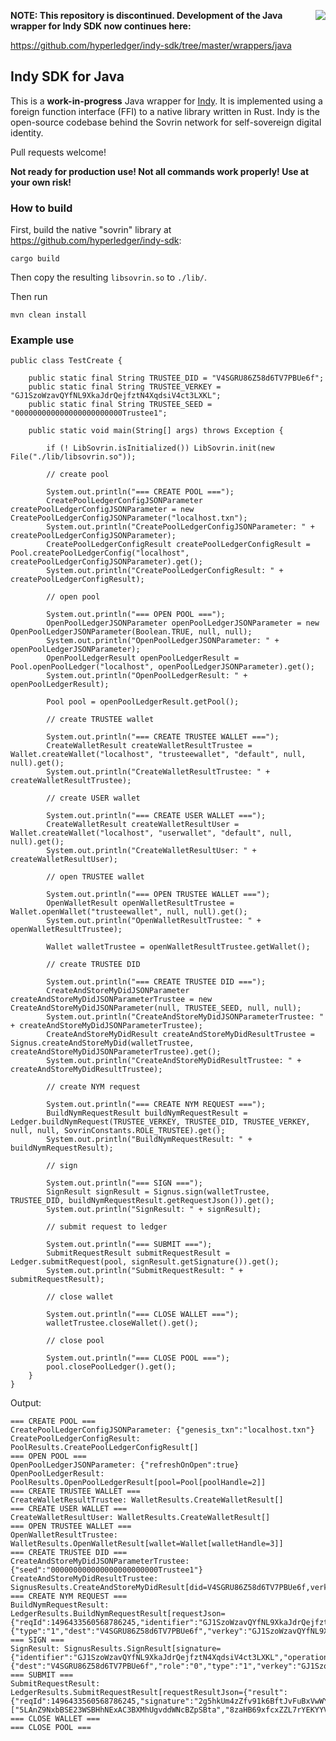 <a href="https://sovrin.org/" target="_blank"><img src="https://avatars2.githubusercontent.com/u/22057628?v=3&s=50" align="right"></a>

**NOTE: This repository is discontinued. Development of the Java wrapper for Indy SDK now continues here:**

https://github.com/hyperledger/indy-sdk/tree/master/wrappers/java

## Indy SDK for Java

This is a **work-in-progress** Java wrapper for [Indy](https://www.hyperledger.org/projects/indy). It is implemented using a foreign function interface (FFI) to a native library written in Rust. Indy is the
open-source codebase behind the Sovrin network for self-sovereign digital identity.

Pull requests welcome!

**Not ready for production use! Not all commands work properly! Use at your own risk!**

### How to build

First, build the native "sovrin" library at https://github.com/hyperledger/indy-sdk:

	cargo build

Then copy the resulting `libsovrin.so` to `./lib/`.

Then run

    mvn clean install

### Example use

	public class TestCreate {
	
		public static final String TRUSTEE_DID = "V4SGRU86Z58d6TV7PBUe6f";
		public static final String TRUSTEE_VERKEY = "GJ1SzoWzavQYfNL9XkaJdrQejfztN4XqdsiV4ct3LXKL";
		public static final String TRUSTEE_SEED = "000000000000000000000000Trustee1";
	
		public static void main(String[] args) throws Exception {
	
			if (! LibSovrin.isInitialized()) LibSovrin.init(new File("./lib/libsovrin.so"));
	
			// create pool
	
			System.out.println("=== CREATE POOL ===");
			CreatePoolLedgerConfigJSONParameter createPoolLedgerConfigJSONParameter = new CreatePoolLedgerConfigJSONParameter("localhost.txn");
			System.out.println("CreatePoolLedgerConfigJSONParameter: " + createPoolLedgerConfigJSONParameter);
			CreatePoolLedgerConfigResult createPoolLedgerConfigResult = Pool.createPoolLedgerConfig("localhost", createPoolLedgerConfigJSONParameter).get();
			System.out.println("CreatePoolLedgerConfigResult: " + createPoolLedgerConfigResult);
	
			// open pool
	
			System.out.println("=== OPEN POOL ===");
			OpenPoolLedgerJSONParameter openPoolLedgerJSONParameter = new OpenPoolLedgerJSONParameter(Boolean.TRUE, null, null);
			System.out.println("OpenPoolLedgerJSONParameter: " + openPoolLedgerJSONParameter);
			OpenPoolLedgerResult openPoolLedgerResult = Pool.openPoolLedger("localhost", openPoolLedgerJSONParameter).get();
			System.out.println("OpenPoolLedgerResult: " + openPoolLedgerResult);
	
			Pool pool = openPoolLedgerResult.getPool();
	
			// create TRUSTEE wallet
	
			System.out.println("=== CREATE TRUSTEE WALLET ===");
			CreateWalletResult createWalletResultTrustee = Wallet.createWallet("localhost", "trusteewallet", "default", null, null).get();
			System.out.println("CreateWalletResultTrustee: " + createWalletResultTrustee);
	
			// create USER wallet
	
			System.out.println("=== CREATE USER WALLET ===");
			CreateWalletResult createWalletResultUser = Wallet.createWallet("localhost", "userwallet", "default", null, null).get();
			System.out.println("CreateWalletResultUser: " + createWalletResultUser);
	
			// open TRUSTEE wallet
	
			System.out.println("=== OPEN TRUSTEE WALLET ===");
			OpenWalletResult openWalletResultTrustee = Wallet.openWallet("trusteewallet", null, null).get();
			System.out.println("OpenWalletResultTrustee: " + openWalletResultTrustee);
	
			Wallet walletTrustee = openWalletResultTrustee.getWallet();
	
			// create TRUSTEE DID
	
			System.out.println("=== CREATE TRUSTEE DID ===");
			CreateAndStoreMyDidJSONParameter createAndStoreMyDidJSONParameterTrustee = new CreateAndStoreMyDidJSONParameter(null, TRUSTEE_SEED, null, null);
			System.out.println("CreateAndStoreMyDidJSONParameterTrustee: " + createAndStoreMyDidJSONParameterTrustee);
			CreateAndStoreMyDidResult createAndStoreMyDidResultTrustee = Signus.createAndStoreMyDid(walletTrustee, createAndStoreMyDidJSONParameterTrustee).get();
			System.out.println("CreateAndStoreMyDidResultTrustee: " + createAndStoreMyDidResultTrustee);
	
			// create NYM request
	
			System.out.println("=== CREATE NYM REQUEST ===");
			BuildNymRequestResult buildNymRequestResult = Ledger.buildNymRequest(TRUSTEE_VERKEY, TRUSTEE_DID, TRUSTEE_VERKEY, null, null, SovrinConstants.ROLE_TRUSTEE).get();
			System.out.println("BuildNymRequestResult: " + buildNymRequestResult);
	
			// sign
	
			System.out.println("=== SIGN ===");
			SignResult signResult = Signus.sign(walletTrustee, TRUSTEE_DID, buildNymRequestResult.getRequestJson()).get();
			System.out.println("SignResult: " + signResult);
	
			// submit request to ledger
	
			System.out.println("=== SUBMIT ===");
			SubmitRequestResult submitRequestResult = Ledger.submitRequest(pool, signResult.getSignature()).get();
			System.out.println("SubmitRequestResult: " + submitRequestResult);
	
			// close wallet
	
			System.out.println("=== CLOSE WALLET ===");
			walletTrustee.closeWallet().get();
	
			// close pool
	
			System.out.println("=== CLOSE POOL ===");
			pool.closePoolLedger().get();
		}
	}

Output:

	=== CREATE POOL ===
	CreatePoolLedgerConfigJSONParameter: {"genesis_txn":"localhost.txn"}
	CreatePoolLedgerConfigResult: PoolResults.CreatePoolLedgerConfigResult[]
	=== OPEN POOL ===
	OpenPoolLedgerJSONParameter: {"refreshOnOpen":true}
	OpenPoolLedgerResult: PoolResults.OpenPoolLedgerResult[pool=Pool[poolHandle=2]]
	=== CREATE TRUSTEE WALLET ===
	CreateWalletResultTrustee: WalletResults.CreateWalletResult[]
	=== CREATE USER WALLET ===
	CreateWalletResultUser: WalletResults.CreateWalletResult[]
	=== OPEN TRUSTEE WALLET ===
	OpenWalletResultTrustee: WalletResults.OpenWalletResult[wallet=Wallet[walletHandle=3]]
	=== CREATE TRUSTEE DID ===
	CreateAndStoreMyDidJSONParameterTrustee: {"seed":"000000000000000000000000Trustee1"}
	CreateAndStoreMyDidResultTrustee: SignusResults.CreateAndStoreMyDidResult[did=V4SGRU86Z58d6TV7PBUe6f,verkey=GJ1SzoWzavQYfNL9XkaJdrQejfztN4XqdsiV4ct3LXKL,pk=XWSNZUwj7Uc4KzBuTQjNwCZZFwXSMNGVqnfDgbwMiNP]
	=== CREATE NYM REQUEST ===
	BuildNymRequestResult: LedgerResults.BuildNymRequestResult[requestJson={"reqId":1496433560568786245,"identifier":"GJ1SzoWzavQYfNL9XkaJdrQejfztN4XqdsiV4ct3LXKL","operation":{"type":"1","dest":"V4SGRU86Z58d6TV7PBUe6f","verkey":"GJ1SzoWzavQYfNL9XkaJdrQejfztN4XqdsiV4ct3LXKL","role":"0"}}]
	=== SIGN ===
	SignResult: SignusResults.SignResult[signature={"identifier":"GJ1SzoWzavQYfNL9XkaJdrQejfztN4XqdsiV4ct3LXKL","operation":{"dest":"V4SGRU86Z58d6TV7PBUe6f","role":"0","type":"1","verkey":"GJ1SzoWzavQYfNL9XkaJdrQejfztN4XqdsiV4ct3LXKL"},"reqId":1496433560568786245,"signature":"2g5hkUm4zZfv91k6BftJvFuBxVwWYvWzuVx4G8WnUivwty9QLLqSzEeLdPveu9wctDmN3AMBosNziHm5HRic9aZR"}]
	=== SUBMIT ===
	SubmitRequestResult: LedgerResults.SubmitRequestResult[requestResultJson={"result":{"reqId":1496433560568786245,"signature":"2g5hkUm4zZfv91k6BftJvFuBxVwWYvWzuVx4G8WnUivwty9QLLqSzEeLdPveu9wctDmN3AMBosNziHm5HRic9aZR","auditPath":["5LAnZ9NxbBSE23WSBHhNExAC3BXMhUgvddWNcBZpSBta","8zaHB69xfcxZZL7rYEKYYVj5xUvBs2onGXzWJjfALWRE","2fhF8bWzNtPXuzV4wF9aTUz4JctzGXjB8uEjEE6ytZZc","FiVgaUHHJ9Nu842dcj7JBHXned5mkz6HZRyhE8kTeWUH"],"identifier":"GJ1SzoWzavQYfNL9XkaJdrQejfztN4XqdsiV4ct3LXKL","txnTime":1496433560615.697265625,"seqNo":16,"rootHash":"2J5WdLNnBSFyeASKr5YZouYzWn3KXZafrPrX2JBDVhKM","dest":"V4SGRU86Z58d6TV7PBUe6f","role":"0","verkey":"GJ1SzoWzavQYfNL9XkaJdrQejfztN4XqdsiV4ct3LXKL","type":"1"},"op":"REPLY"}]
	=== CLOSE WALLET ===
	=== CLOSE POOL ===
